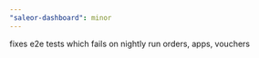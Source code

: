 ```yaml
---
"saleor-dashboard": minor
---
```


fixes e2e tests which fails on nightly run orders, apps, vouchers
